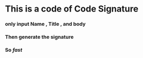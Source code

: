 # This is a code of Code Signature 

### only input Name , Title , and body 

### Then generate the signature 
### So ***fast***
